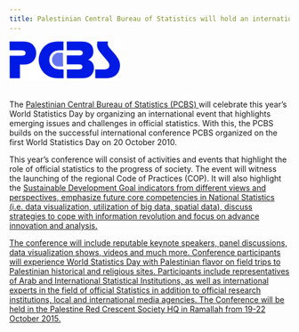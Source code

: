 ```yaml
---
title: Palestinian Central Bureau of Statistics will hold an international event to celebrate World Statistics Day 2015
---
```

<img src="/images/PCBS_logo.jpg" alt="Palestinian Central Bureau of Statistics" style="width:200px"><br><br>

The <a href="http://www.pcbs.gov.ps" target="_blank">Palestinian Central Bureau of Statistics (PCBS) </a> will celebrate this year’s World Statistics Day by organizing an international event that highlights emerging issues and challenges in official statistics. With this, the PCBS builds on the successful international conference PCBS organized on the first World Statistics Day on 20 October 2010.

This year’s conference will consist of activities and events that highlight the role of official statistics to the progress of society. The event will witness the launching of the regional Code of Practices (COP). It will also highlight the <a href="http://unstats.un.org/sdgs/" target="_blank">Sustainable Development Goal indicators  from different views and perspectives, emphasize future core competencies in National Statistics (i.e. data visualization, utilization of big data, spatial data), discuss strategies to cope with information revolution and focus on advance innovation and analysis.

The conference will include reputable keynote speakers, panel discussions, data visualization shows, videos and much more. Conference participants will experience World Statistics Day with Palestinian flavor on field trips to Palestinian historical and religious sites. Participants include representatives of Arab and International Statistical Institutions, as well as international experts in the field of official Statistics in addition to official research institutions, local and international media agencies. The Conference will be held in the Palestine Red Crescent Society HQ in Ramallah from 19-22 October 2015.    
